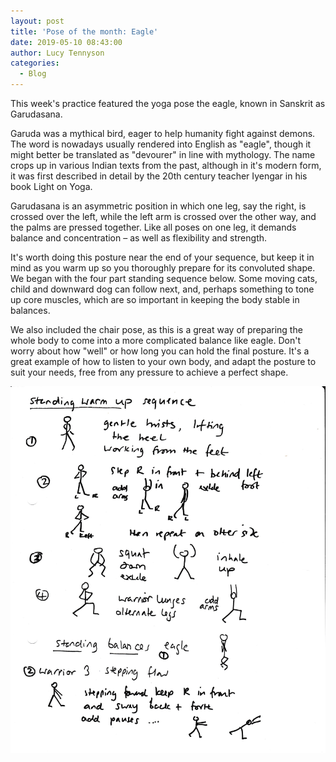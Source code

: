 ```yaml
---
layout: post
title: 'Pose of the month: Eagle'
date: 2019-05-10 08:43:00
author: Lucy Tennyson
categories:
  - Blog
---
```


This week's practice featured the yoga pose the eagle, known in Sanskrit as Garudasana.

Garuda was a mythical bird, eager to help humanity fight against demons. The word is nowadays usually rendered into English as "eagle", though it might better be translated as "devourer" in line with mythology. The name crops up in various Indian texts from the past, although in it's modern form, it was first described in detail by the 20th century teacher Iyengar in his book Light on Yoga.

Garudasana is an asymmetric position in which one leg, say the right, is crossed over the left, while the left arm is crossed over the other way, and the palms are pressed together. Like all poses on one leg, it demands balance and concentration – as well as flexibility and strength.

It's worth doing this posture near the end of your sequence, but keep it in mind as you warm up so you thoroughly prepare for its convoluted shape. We began with the four part standing sequence below. Some moving cats, child and downward dog can follow next, and, perhaps something to tone up core muscles, which are so important in keeping the body stable in balances.

We also included the chair pose, as this is a great way of preparing the whole body to come into a more complicated balance like eagle. Don't worry about how "well" or how long you can hold the final posture. It's a great example of how to listen to your own body, and adapt the posture to suit your needs, free from any pressure to achieve a perfect shape.

![](/uploads/yogablog9may.jpg)